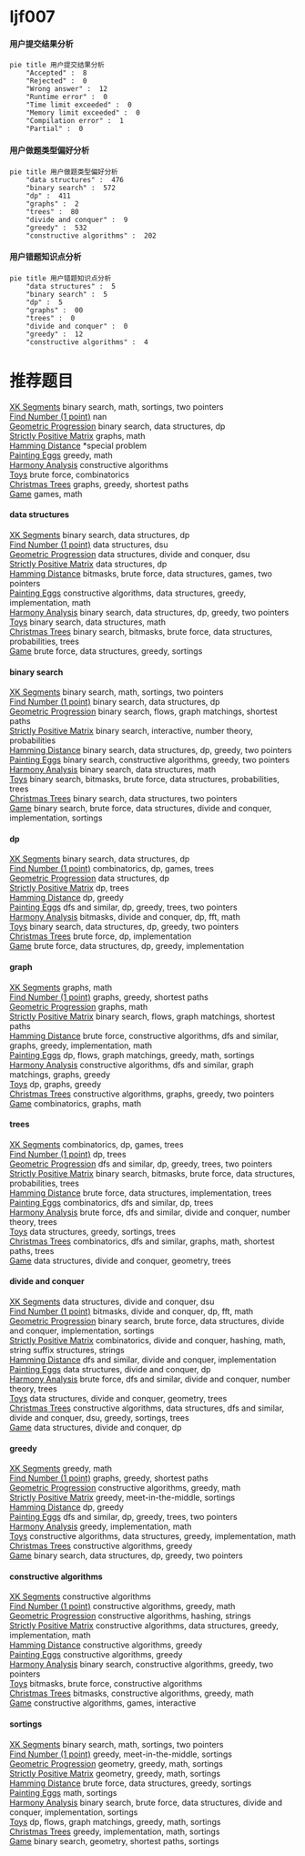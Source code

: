 # Ijf007
<!-- tabs:start -->
#### **用户提交结果分析**

```mermaid
pie title 用户提交结果分析
    "Accepted" :  8
    "Rejected" :  0
    "Wrong answer" :  12
    "Runtime error" :  0
    "Time limit exceeded" :  0
    "Memory limit exceeded" :  0
    "Compilation error" :  1
    "Partial" :  0
```
#### **用户做题类型偏好分析**

```mermaid
pie title 用户做题类型偏好分析
    "data structures" :  476
    "binary search" :  572
    "dp" :  411
    "graphs" :  2
    "trees" :  80
    "divide and conquer" :  9
    "greedy" :  532
    "constructive algorithms" :  202
```
#### **用户错题知识点分析**

```mermaid
pie title 用户错题知识点分析
    "data structures" :  5
    "binary search" :  5
    "dp" :  5
    "graphs" :  00
    "trees" :  0
    "divide and conquer" :  0
    "greedy" :  12
    "constructive algorithms" :  4
```
<!-- tabs:end -->
# 推荐题目
[XK Segments](http://codeforces.com/problemset/problem/895/B)		binary search,
                        math,
                        sortings,
                        two pointers		  
[Find Number (1 point)](https://codeforces.com/contest/1164/problem/G)		nan		  
[Geometric Progression](http://codeforces.com/problemset/problem/567/C)		binary search,
                        data structures,
                        dp		  
[Strictly Positive Matrix](https://codeforces.com/contest/403/problem/C)		graphs,
                        math		  
[Hamming Distance](https://codeforces.com/contest/194/problem/E)		*special problem		  
[Painting Eggs](http://codeforces.com/problemset/problem/282/B)		greedy,
                        math		  
[Harmony Analysis](http://codeforces.com/problemset/problem/610/C)		constructive algorithms		  
[Toys](http://codeforces.com/problemset/problem/44/I)		brute force,
                        combinatorics		  
[Christmas Trees](http://codeforces.com/problemset/problem/1283/D)		graphs,
                        greedy,
                        shortest paths		  
[Game](http://codeforces.com/problemset/problem/630/R)		games,
                        math		  
<!-- tabs:start -->
#### **data structures**
[XK Segments](http://codeforces.com/problemset/problem/567/C)		binary search,
                        data structures,
                        dp		  
[Find Number (1 point)](http://codeforces.com/problemset/problem/1044/D)		data structures,
                        dsu		  
[Geometric Progression](http://codeforces.com/problemset/problem/763/E)		data structures,
                        divide and conquer,
                        dsu		  
[Strictly Positive Matrix](http://codeforces.com/problemset/problem/629/D)		data structures,
                        dp		  
[Hamming Distance](http://codeforces.com/problemset/problem/1511/G)		bitmasks,
                        brute force,
                        data structures,
                        games,
                        two pointers		  
[Painting Eggs](http://codeforces.com/problemset/problem/1430/C)		constructive algorithms,
                        data structures,
                        greedy,
                        implementation,
                        math		  
[Harmony Analysis](http://codeforces.com/problemset/problem/1492/C)		binary search,
                        data structures,
                        dp,
                        greedy,
                        two pointers		  
[Toys](http://codeforces.com/problemset/problem/1490/G)		binary search,
                        data structures,
                        math		  
[Christmas Trees](http://codeforces.com/problemset/problem/1479/D)		binary search,
                        bitmasks,
                        brute force,
                        data structures,
                        probabilities,
                        trees		  
[Game](http://codeforces.com/problemset/problem/1497/A)		brute force,
                        data structures,
                        greedy,
                        sortings		  
#### **binary search**
[XK Segments](http://codeforces.com/problemset/problem/895/B)		binary search,
                        math,
                        sortings,
                        two pointers		  
[Find Number (1 point)](http://codeforces.com/problemset/problem/567/C)		binary search,
                        data structures,
                        dp		  
[Geometric Progression](http://codeforces.com/problemset/problem/852/D)		binary search,
                        flows,
                        graph matchings,
                        shortest paths		  
[Strictly Positive Matrix](http://codeforces.com/problemset/problem/1114/E)		binary search,
                        interactive,
                        number theory,
                        probabilities		  
[Hamming Distance](http://codeforces.com/problemset/problem/1492/C)		binary search,
                        data structures,
                        dp,
                        greedy,
                        two pointers		  
[Painting Eggs](http://codeforces.com/problemset/problem/1463/D)		binary search,
                        constructive algorithms,
                        greedy,
                        two pointers		  
[Harmony Analysis](http://codeforces.com/problemset/problem/1490/G)		binary search,
                        data structures,
                        math		  
[Toys](http://codeforces.com/problemset/problem/1479/D)		binary search,
                        bitmasks,
                        brute force,
                        data structures,
                        probabilities,
                        trees		  
[Christmas Trees](http://codeforces.com/problemset/problem/1436/E)		binary search,
                        data structures,
                        two pointers		  
[Game](http://codeforces.com/problemset/problem/1461/D)		binary search,
                        brute force,
                        data structures,
                        divide and conquer,
                        implementation,
                        sortings		  
#### **dp**
[XK Segments](http://codeforces.com/problemset/problem/567/C)		binary search,
                        data structures,
                        dp		  
[Find Number (1 point)](http://codeforces.com/problemset/problem/914/H)		combinatorics,
                        dp,
                        games,
                        trees		  
[Geometric Progression](http://codeforces.com/problemset/problem/629/D)		data structures,
                        dp		  
[Strictly Positive Matrix](http://codeforces.com/problemset/problem/855/C)		dp,
                        trees		  
[Hamming Distance](https://codeforces.com/contest/1277/problem/C)		dp,
                        greedy		  
[Painting Eggs](http://codeforces.com/problemset/problem/1381/D)		dfs and similar,
                        dp,
                        greedy,
                        trees,
                        two pointers		  
[Harmony Analysis](http://codeforces.com/problemset/problem/914/G)		bitmasks,
                        divide and conquer,
                        dp,
                        fft,
                        math		  
[Toys](http://codeforces.com/problemset/problem/1492/C)		binary search,
                        data structures,
                        dp,
                        greedy,
                        two pointers		  
[Christmas Trees](https://codeforces.com/contest/1457/problem/C)		brute force,
                        dp,
                        implementation		  
[Game](http://codeforces.com/problemset/problem/1491/C)		brute force,
                        data structures,
                        dp,
                        greedy,
                        implementation		  
#### **graph**
[XK Segments](https://codeforces.com/contest/403/problem/C)		graphs,
                        math		  
[Find Number (1 point)](http://codeforces.com/problemset/problem/1283/D)		graphs,
                        greedy,
                        shortest paths		  
[Geometric Progression](http://codeforces.com/problemset/problem/402/E)		graphs,
                        math		  
[Strictly Positive Matrix](http://codeforces.com/problemset/problem/852/D)		binary search,
                        flows,
                        graph matchings,
                        shortest paths		  
[Hamming Distance](http://codeforces.com/problemset/problem/1487/C)		brute force,
                        constructive algorithms,
                        dfs and similar,
                        graphs,
                        greedy,
                        implementation,
                        math		  
[Painting Eggs](http://codeforces.com/problemset/problem/1437/C)		dp,
                        flows,
                        graph matchings,
                        greedy,
                        math,
                        sortings		  
[Harmony Analysis](http://codeforces.com/problemset/problem/1470/D)		constructive algorithms,
                        dfs and similar,
                        graph matchings,
                        graphs,
                        greedy		  
[Toys](http://codeforces.com/problemset/problem/1476/C)		dp,
                        graphs,
                        greedy		  
[Christmas Trees](http://codeforces.com/problemset/problem/1304/D)		constructive algorithms,
                        graphs,
                        greedy,
                        two pointers		  
[Game](http://codeforces.com/problemset/problem/1475/C)		combinatorics,
                        graphs,
                        math		  
#### **trees**
[XK Segments](http://codeforces.com/problemset/problem/914/H)		combinatorics,
                        dp,
                        games,
                        trees		  
[Find Number (1 point)](http://codeforces.com/problemset/problem/855/C)		dp,
                        trees		  
[Geometric Progression](http://codeforces.com/problemset/problem/1381/D)		dfs and similar,
                        dp,
                        greedy,
                        trees,
                        two pointers		  
[Strictly Positive Matrix](http://codeforces.com/problemset/problem/1479/D)		binary search,
                        bitmasks,
                        brute force,
                        data structures,
                        probabilities,
                        trees		  
[Hamming Distance](http://codeforces.com/problemset/problem/1511/C)		brute force,
                        data structures,
                        implementation,
                        trees		  
[Painting Eggs](http://codeforces.com/problemset/problem/1499/F)		combinatorics,
                        dfs and similar,
                        dp,
                        trees		  
[Harmony Analysis](http://codeforces.com/problemset/problem/1491/E)		brute force,
                        dfs and similar,
                        divide and conquer,
                        number theory,
                        trees		  
[Toys](http://codeforces.com/problemset/problem/1466/D)		data structures,
                        greedy,
                        sortings,
                        trees		  
[Christmas Trees](http://codeforces.com/problemset/problem/1495/D)		combinatorics,
                        dfs and similar,
                        graphs,
                        math,
                        shortest paths,
                        trees		  
[Game](http://codeforces.com/problemset/problem/1303/G)		data structures,
                        divide and conquer,
                        geometry,
                        trees		  
#### **divide and conquer**
[XK Segments](http://codeforces.com/problemset/problem/763/E)		data structures,
                        divide and conquer,
                        dsu		  
[Find Number (1 point)](http://codeforces.com/problemset/problem/914/G)		bitmasks,
                        divide and conquer,
                        dp,
                        fft,
                        math		  
[Geometric Progression](http://codeforces.com/problemset/problem/1461/D)		binary search,
                        brute force,
                        data structures,
                        divide and conquer,
                        implementation,
                        sortings		  
[Strictly Positive Matrix](http://codeforces.com/problemset/problem/1466/G)		combinatorics,
                        divide and conquer,
                        hashing,
                        math,
                        string suffix structures,
                        strings		  
[Hamming Distance](http://codeforces.com/problemset/problem/1490/D)		dfs and similar,
                        divide and conquer,
                        implementation		  
[Painting Eggs](https://codeforces.com/contest/1483/problem/C)		data structures,
                        divide and conquer,
                        dp		  
[Harmony Analysis](http://codeforces.com/problemset/problem/1491/E)		brute force,
                        dfs and similar,
                        divide and conquer,
                        number theory,
                        trees		  
[Toys](http://codeforces.com/problemset/problem/1303/G)		data structures,
                        divide and conquer,
                        geometry,
                        trees		  
[Christmas Trees](http://codeforces.com/problemset/problem/1494/D)		constructive algorithms,
                        data structures,
                        dfs and similar,
                        divide and conquer,
                        dsu,
                        greedy,
                        sortings,
                        trees		  
[Game](http://codeforces.com/problemset/problem/1482/E)		data structures,
                        divide and conquer,
                        dp		  
#### **greedy**
[XK Segments](http://codeforces.com/problemset/problem/282/B)		greedy,
                        math		  
[Find Number (1 point)](http://codeforces.com/problemset/problem/1283/D)		graphs,
                        greedy,
                        shortest paths		  
[Geometric Progression](http://codeforces.com/problemset/problem/1088/C)		constructive algorithms,
                        greedy,
                        math		  
[Strictly Positive Matrix](http://codeforces.com/problemset/problem/45/D)		greedy,
                        meet-in-the-middle,
                        sortings		  
[Hamming Distance](https://codeforces.com/contest/1277/problem/C)		dp,
                        greedy		  
[Painting Eggs](http://codeforces.com/problemset/problem/1381/D)		dfs and similar,
                        dp,
                        greedy,
                        trees,
                        two pointers		  
[Harmony Analysis](http://codeforces.com/problemset/problem/103/A)		greedy,
                        implementation,
                        math		  
[Toys](http://codeforces.com/problemset/problem/1430/C)		constructive algorithms,
                        data structures,
                        greedy,
                        implementation,
                        math		  
[Christmas Trees](http://codeforces.com/problemset/problem/1469/A)		constructive algorithms,
                        greedy		  
[Game](http://codeforces.com/problemset/problem/1492/C)		binary search,
                        data structures,
                        dp,
                        greedy,
                        two pointers		  
#### **constructive algorithms**
[XK Segments](http://codeforces.com/problemset/problem/610/C)		constructive algorithms		  
[Find Number (1 point)](http://codeforces.com/problemset/problem/1088/C)		constructive algorithms,
                        greedy,
                        math		  
[Geometric Progression](http://codeforces.com/problemset/problem/1109/B)		constructive algorithms,
                        hashing,
                        strings		  
[Strictly Positive Matrix](http://codeforces.com/problemset/problem/1430/C)		constructive algorithms,
                        data structures,
                        greedy,
                        implementation,
                        math		  
[Hamming Distance](http://codeforces.com/problemset/problem/1469/A)		constructive algorithms,
                        greedy		  
[Painting Eggs](http://codeforces.com/problemset/problem/1493/A)		constructive algorithms,
                        greedy		  
[Harmony Analysis](http://codeforces.com/problemset/problem/1463/D)		binary search,
                        constructive algorithms,
                        greedy,
                        two pointers		  
[Toys](https://codeforces.com/contest/1456/problem/B)		bitmasks,
                        brute force,
                        constructive algorithms		  
[Christmas Trees](http://codeforces.com/problemset/problem/1492/D)		bitmasks,
                        constructive algorithms,
                        greedy,
                        math		  
[Game](https://codeforces.com/contest/1504/problem/D)		constructive algorithms,
                        games,
                        interactive		  
#### **sortings**
[XK Segments](http://codeforces.com/problemset/problem/895/B)		binary search,
                        math,
                        sortings,
                        two pointers		  
[Find Number (1 point)](http://codeforces.com/problemset/problem/45/D)		greedy,
                        meet-in-the-middle,
                        sortings		  
[Geometric Progression](https://codeforces.com/contest/1496/problem/C)		geometry,
                        greedy,
                        math,
                        sortings		  
[Strictly Positive Matrix](http://codeforces.com/problemset/problem/1495/A)		geometry,
                        greedy,
                        math,
                        sortings		  
[Hamming Distance](http://codeforces.com/problemset/problem/1497/A)		brute force,
                        data structures,
                        greedy,
                        sortings		  
[Painting Eggs](http://codeforces.com/problemset/problem/1427/A)		math,
                        sortings		  
[Harmony Analysis](http://codeforces.com/problemset/problem/1461/D)		binary search,
                        brute force,
                        data structures,
                        divide and conquer,
                        implementation,
                        sortings		  
[Toys](http://codeforces.com/problemset/problem/1437/C)		dp,
                        flows,
                        graph matchings,
                        greedy,
                        math,
                        sortings		  
[Christmas Trees](http://codeforces.com/problemset/problem/1473/A)		greedy,
                        implementation,
                        math,
                        sortings		  
[Game](http://codeforces.com/problemset/problem/1486/B)		binary search,
                        geometry,
                        shortest paths,
                        sortings		  
<!-- tabs:end -->
